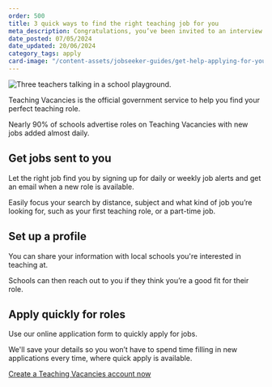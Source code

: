 ```yaml
---
order: 500
title: 3 quick ways to find the right teaching job for you
meta_description: Congratulations, you’ve been invited to an interview for a teaching job! What’s next? We’ve spoken to experienced teachers to get their top tips for success including how to prepare answers to interview questions.
date_posted: 07/05/2024
date_updated: 20/06/2024
category_tags: apply
card-image: "/content-assets/jobseeker-guides/get-help-applying-for-your-teaching-role.jpg"
---
```

![Three teachers talking in a school playground.](/content-assets/jobseeker-guides/get-help-applying-for-your-teaching-role/3-quick-ways-to-find-the-right-teaching-job-for-you.jpg)

Teaching Vacancies is the official government service to help you find your perfect teaching role. 

Nearly 90% of schools advertise roles on Teaching Vacancies with new jobs added almost daily. 

## Get jobs sent to you 

Let the right job find you by signing up for daily or weekly job alerts and get an email when a new role is available. 

Easily focus your search by distance, subject and what kind of job you’re looking for, such as your first teaching role, or a part-time job. 

## Set up a profile 

You can share your information with local schools you're interested in teaching at.  

Schools can then reach out to you if they think you’re a good fit for their role. 

## Apply quickly for roles 

Use our online application form to quickly apply for jobs.

We'll save your details so you won’t have to spend time filling in new applications every time, where quick apply is available. 

<a href="https://teaching-vacancies.service.gov.uk/jobseekers/sign_up" class="govuk-button">Create a Teaching Vacancies account now</a>
